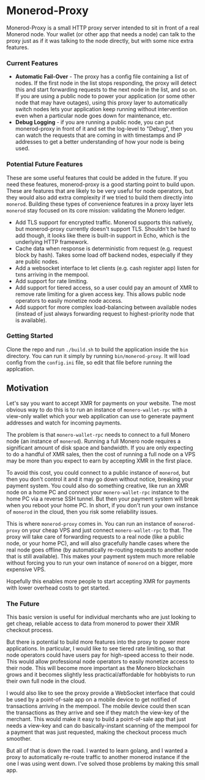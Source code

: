# Monerod-Proxy

Monerod-Proxy is a small HTTP proxy server intended to sit in front of a real Monerod node. Your wallet (or other app that needs a node) can talk to the proxy just as if it was talking to the node directly, but with some nice extra features.

### Current Features
* __Automatic Fail-Over__ - The proxy has a config file containing a list of nodes. If the first node in the list stops responding, the proxy will detect this and start forwarding requests to the next node in the list, and so on. If you are using a public node to power your application (or some other node that may have outages), using this proxy layer to automatically switch nodes lets your application keep running without intervention even when a particular node goes down for maintenance, etc.
* __Debug Logging__ - if you are running a public node, you can put monerod-proxy in front of it and set the log-level to "Debug", then you can watch the requests that are coming in with timestamps and IP addresses to get a better understanding of how your node is being used.

### Potential Future Features
These are some useful features that could be added in the future. If you need these features, monerod-proxy is a good starting point to build upon. These are features that are likely to be very useful for node operators, but they would also add extra complexity if we tried to build them directly into `monerod`. Building these types of convenience features in a proxy layer lets `monerod` stay focused on its core mission: validating the Monero ledger.

* Add TLS support for encrypted traffic. Monerod supports this natively, but monerod-proxy currently doesn't support TLS. Shouldn't be hard to add though, it looks like there is built-in support in Echo, which is the underlying HTTP framework.
* Cache data when response is deterministic from request (e.g. request block by hash). Takes some load off backend nodes, especially if they are public nodes.
* Add a websocket interface to let clients (e.g. cash register app) listen for txns arriving in the mempool.
* Add support for rate limiting.
* Add support for tiered access, so a user could pay an amount of XMR to remove rate limiting for a given access key. This allows public node operators to easily monetize node access.
* Add support for more complex load-balancing between available nodes (instead of just always forwarding request to highest-priority node that is available).

### Getting Started

Clone the repo and run `./build.sh` to build the application inside the `bin` directory. You can run it simply by running `bin/monerod-proxy`. It will load config from the `config.ini` file, so edit that file before running the applcation.

## Motivation

Let's say you want to accept XMR for payments on your website. The most obvious way to do this is to run an instance of `monero-wallet-rpc` with a view-only wallet which your web application can use to generate payment addresses and watch for incoming payments.

The problem is that `monero-wallet-rpc` needs to connect to a full Monero node (an instance of `monerod`). Running a full Monero node requires a significant amount of disk space and bandwidth. If you are only expecting to do a handful of XMR sales, then the cost of running a full node on a VPS may be more than you expect to earn by accepting XMR in the first place.

To avoid this cost, you could connect to a public instance of `monerod`, but then you don't control it and it may go down without notice, breaking your payment system. You could also do something creative, like run an XMR node on a home PC and connect your `monero-wallet-rpc` instance to the home PC via a reverse SSH tunnel. But then your payment system will break when you reboot your home PC. In short, if you don't run your own instance of `monerod` in the cloud, then you risk some reliability issues.

This is where `monerod-proxy` comes in. You can run an instance of `monerod-proxy` on your cheap VPS and just connect `monero-wallet-rpc` to that. The proxy will take care of forwarding requests to a real node (like a public node, or your home PC), and will also gracefully handle cases where the real node goes offline (by automatically re-routing requests to another node that is still available). This makes your payment system much more reliable without forcing you to run your own instance of `monerod` on a bigger, more expensive VPS.

Hopefully this enables more people to start accepting XMR for payments with lower overhead costs to get started.

### The Future ###
This basic version is useful for individual merchants who are just looking to get cheap, reliable access to data from monerod to power their XMR checkout process.

But there is potential to build more features into the proxy to power more applications. In particular, I would like to see tiered rate limiting, so that node operators could have users pay for high-speed access to their node. This would allow professional node operators to easily monetize access to their node. This will become more important as the Monero blockchain grows and it becomes slightly less practical/affordable for hobbyists to run their own full node in the cloud.

I would also like to see the proxy provide a WebSocket interface that could be used by a point-of-sale app on a mobile device to get notified of transactions arriving in the mempool. The mobile device could then scan the transactions as they arrive and see if they match the view-key of the merchant. This would make it easy to build a point-of-sale app that just needs a view-key and can do basically-instant scanning of the mempool for a payment that was just requested, making the checkout process much smoother.

But all of that is down the road. I wanted to learn golang, and I wanted a proxy to automatically re-route traffic to another monerod instance if the one I was using went down. I've solved those problems by making this small app.
